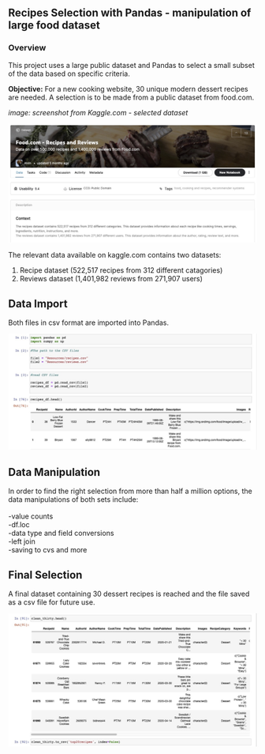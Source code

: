 ## Recipes Selection with Pandas - manipulation of large food dataset

### Overview

This project uses a large public dataset and Pandas to select a small subset of the data based on specific criteria. 

**Objective:** For a new cooking website, 30 unique modern dessert recipes are needed. A selection is to be made from a public dataset from food.com. 

*image: screenshot from Kaggle.com - selected dataset*

![Main Menu](./images/Kaggle.jpg?raw=true "Kaggle Screenshot")


The relevant data available on kaggle.com contains two datasets:

1. Recipe dataset (522,517 recipes from 312 different catagories)
2. Reviews dataset (1,401,982 reviews from 271,907 users)


## Data Import
Both files in csv format are imported into Pandas.

![Main Menu](./images/first.jpg?raw=true "Import of CSV Files")



## Data Manipulation

In order to find the right selection from more than half a million options, the data manipulations of both sets include: <br/>
<br/>
-value counts<br/>
-df.loc<br/>
-data type and field conversions<br/>
-left join <br/>
-saving to cvs and more<br/>


## Final Selection
A final dataset containing 30 dessert recipes is reached and the file saved as a csv file for future use.

![Main Menu](./images/final.jpg?raw=true "Final Selection")







